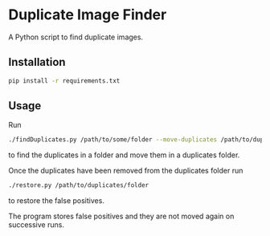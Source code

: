# Duplicate Image Finder

A Python script to find duplicate images.

## Installation

```sh
pip install -r requirements.txt
```

## Usage

Run
```sh
./findDuplicates.py /path/to/some/folder --move-duplicates /path/to/duplicates/folder --persist
```
to find the duplicates in a folder and move them in a duplicates folder.

Once the duplicates have been removed from the duplicates folder run
```sh
./restore.py /path/to/duplicates/folder
```
to restore the false positives.

The program stores false positives and they are not moved again on successive runs.